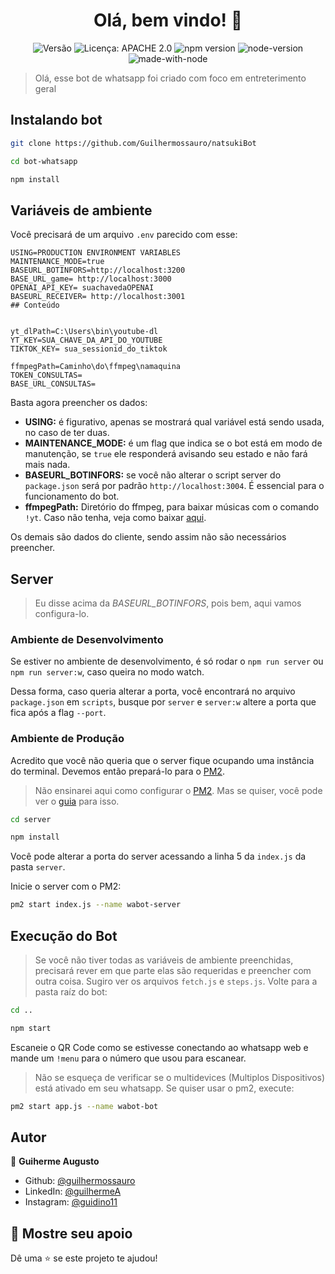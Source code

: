 <h1 align="center">Olá, bem vindo! 👋</h1>
<p align="center">
<img alt="Versão" src="https://img.shields.io/badge/version-3.2-blue.svg?cacheSeconds=2592000" />
<img alt="Licença: APACHE 2.0" src="https://img.shields.io/badge/License-APACHE 2.0-yellow.svg" />
<img alt="npm version" src="https://img.shields.io/npm/v/@open-wa/wa-automate.svg?color=green"/>
<img alt="node-version" src="https://img.shields.io/node/v/@open-wa/wa-automate"/>
<img alt="made-with-node" src="https://img.shields.io/badge/Made%20with-node-1f425f.svg"/>

</p>


> Olá, esse bot de whatsapp foi criado com foco em entreterimento geral

## Instalando bot
```bash
git clone https://github.com/Guilhermossauro/natsukiBot
```
```bash
cd bot-whatsapp
```
```bash
npm install
```

## Variáveis de ambiente
Você precisará de um arquivo `.env` parecido com esse:
```env
USING=PRODUCTION ENVIRONMENT VARIABLES
MAINTENANCE_MODE=true
BASEURL_BOTINFORS=http://localhost:3200
BASE_URL_game= http://localhost:3000
OPENAI_API_KEY= suachavedaOPENAI
BASEURL_RECEIVER= http://localhost:3001
## Conteúdo


yt_dlPath=C:\Users\bin\youtube-dl
YT_KEY=SUA_CHAVE_DA_API_DO_YOUTUBE
TIKTOK_KEY= sua_sessionid_do_tiktok

ffmpegPath=Caminho\do\ffmpeg\namaquina
TOKEN_CONSULTAS=
BASE_URL_CONSULTAS=
```
Basta agora preencher os dados:
- **USING:** é figurativo, apenas se mostrará qual variável está sendo usada, no caso de ter duas.
- **MAINTENANCE_MODE:** é um flag que indica se o bot está em modo de manutenção, se `true` ele responderá avisando seu estado e não fará mais nada.
- **BASEURL_BOTINFORS:** se você não alterar o script server do `package.json` será por padrão `http://localhost:3004`. É essencial para o funcionamento do bot.
- **ffmpegPath:** Diretório do ffmpeg, para baixar músicas com o comando `!yt`. Caso não tenha, veja como baixar [aqui](https://www.ffmpeg.org/download.html).

Os demais são dados do cliente, sendo assim não são necessários preencher.

## Server
> Eu disse acima da *BASEURL_BOTINFORS*, pois bem, aqui vamos configura-lo.
### Ambiente de Desenvolvimento

Se estiver no ambiente de desenvolvimento, é só rodar o `npm run server` ou `npm run server:w`, caso queira no modo watch.

Dessa forma, caso queria alterar a porta, você encontrará no arquivo `package.json` em `scripts`, busque por `server` e `server:w` altere a porta que fica após a flag `--port`.

### Ambiente de Produção

Acredito que você não queria que o server fique ocupando uma instância do terminal. Devemos então prepará-lo para o [PM2](https://pm2.keymetrics.io/).

> Não ensinarei aqui como configurar o [PM2](https://pm2.keymetrics.io/). Mas se quiser, você pode ver o [guia](https://pm2.keymetrics.io/docs/usage/quick-start/) para isso.
```bash
cd server
```
```bash
npm install
```
Você pode alterar a porta do server acessando a linha 5 da `index.js` da pasta `server`.

Inicie o server com o PM2:
```bash
pm2 start index.js --name wabot-server
```

## Execução do Bot
> Se você não tiver todas as variáveis de ambiente preenchidas, precisará rever em que parte elas são requeridas e preencher com outra coisa. Sugiro ver os arquivos `fetch.js` e `steps.js`.
Volte para a pasta raíz do bot:
```bash
cd ..
```

```bash
npm start
```

Escaneie o QR Code como se estivesse conectando ao whatsapp web e mande um `!menu` para o número que usou para escanear.

> Não se esqueça de verificar se o multidevices (Multiplos Dispositivos) está ativado em seu whatsapp.
Se quiser usar o pm2, execute:
```bash
pm2 start app.js --name wabot-bot
```
## Autor

👤 **Guiherme Augusto**

* Github: [@guilhermossauro](https://github.com/Guilhermossauro/)
* LinkedIn: [@guilhermeA](https://www.linkedin.com/in/guilherme-augusto-ferreira-66807320b/)
* Instagram: [@guidino11](https://www.instagram.com/guidino11/)


## 🥰 Mostre seu apoio

Dê uma ⭐️ se este projeto te ajudou!
